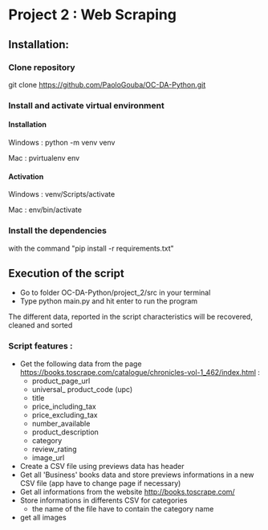 # Project 2 : Web Scraping


## Installation:

### Clone repository 
git clone https://github.com/PaoloGouba/OC-DA-Python.git

### Install and activate virtual environment 
#### Installation
Windows :
python -m venv venv

Mac :
pvirtualenv env

#### Activation
Windows : 
venv/Scripts/activate

Mac :
env/bin/activate


### Install the dependencies 
with the command "pip install -r requirements.txt"

## Execution of the script

- Go to folder OC-DA-Python/project_2/src in your terminal
- Type python main.py and hit enter to run the program

The different data, reported in the script characteristics will be recovered, cleaned and sorted



### Script features : 

- Get the following data from the page https://books.toscrape.com/catalogue/chronicles-vol-1_462/index.html : 
    - product_page_url
    - universal_ product_code (upc)
    - title
    - price_including_tax
    - price_excluding_tax
    - number_available
    - product_description
    - category
    - review_rating
    - image_url
- Create a CSV file using previews data has header
- Get all 'Business' books data and store previews informations in a new CSV file (app have to change page if necessary)
- Get all informations from the website http://books.toscrape.com/
- Store informations in differents CSV for categories 
    - the name of the file have to contain the category name
- get all images


